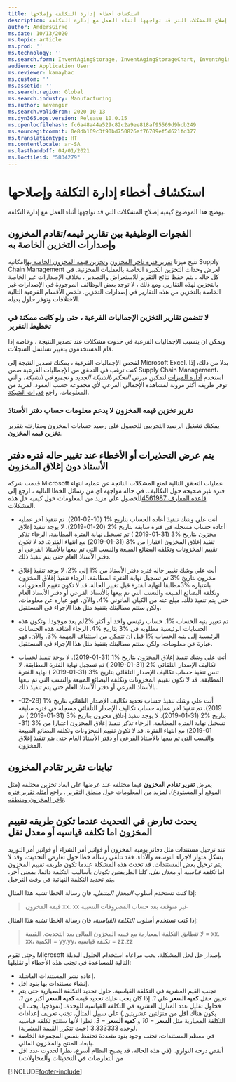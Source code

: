 ```yaml
---
title: استكشاف أخطاء إدارة التكلفة وإصلاحها
description: يوضح هذا الموضوع كيفية إصلاح المشكلات التي قد تواجهها أثناء العمل مع إدارة التكلفة.
author: AndersGirke
ms.date: 10/13/2020
ms.topic: article
ms.prod: ''
ms.technology: ''
ms.search.form: InventAgingStorage, InventAgingStorageChart, InventAgingStorageDetails, InventValueProcess, InventValueReportSetup, InventClosing
audience: Application User
ms.reviewer: kamaybac
ms.custom: ''
ms.assetid: ''
ms.search.region: Global
ms.search.industry: Manufacturing
ms.author: aevengir
ms.search.validFrom: 2020-10-13
ms.dyn365.ops.version: Release 10.0.15
ms.openlocfilehash: fc6a48a44a529c82c2a9ee818af95569d9bcb249
ms.sourcegitcommit: 0e8db169c3f90bd750826af76709ef5d621fd377
ms.translationtype: HT
ms.contentlocale: ar-SA
ms.lasthandoff: 04/01/2021
ms.locfileid: "5834279"
---
```

# <a name="troubleshoot-cost-management"></a>استكشاف أخطاء إدارة التكلفة وإصلاحها

يوضح هذا الموضوع كيفية إصلاح المشكلات التي قد تواجهها أثناء العمل مع إدارة التكلفة.

## <a name="functional-gaps-between-the-inventory-valueaging-reports-and-their-storage-versions"></a>الفجوات الوظيفية بين تقارير قيمه/تقادم المخزون وإصدارات التخزين الخاصة به

تتيح ميزتا [تقرير فتره تاخر المخزون](inventory-aging-report-storage.md) و[تخزين قيمه المخزون الخاصة بها](inventory-value-report-storage.md)امكانيه Supply Chain Management لعرض وحدات التخزين الكبيرة الخاصة بالعمليات المخزنية. في كل حاله ، يتم حفظ نتائج التقرير للاستعراض والتصدير ، بخلاف الإصدارات غير الخاصة بالتخزين لهذه التقارير. ومع ذلك ، لا توجد بعض الوظائف الموجودة في الإصدارات غير الخاصة بالتخزين من هذه التقارير في إصدارات التخزين. تلخص الأقسام الفرعية التالية الاختلافات وتوفر حلول بديله.

### <a name="storage-reports-dont-include-subtotals-even-if-they-are-enabled-in-the-report-layout"></a>لا تتضمن تقارير التخزين الإجماليات الفرعية ، حتى ولو كانت ممكنة في تخطيط التقرير

ويمكن ان يتسبب الإجماليات الفرعية في حدوث مشكلات عند تصدير النتيجة ، وخاصه إذا قام المستخدمون بتغيير تسلسل السجلات.

لفحص الإجماليات الفرعية ، يمكنك تصدير النتيجة إلى Microsoft Excel. بدلا من ذلك، إذا كنت ترغب في التحقق من الإجماليات الفرعية ضمن Supply Chain Management، استخدم [أداره الميزات](../../fin-ops-core/fin-ops/get-started/feature-management/feature-management-overview.md) لتمكين ميزتي *التحكم بالشبكة الجديد* و *تجميع في الشبكة*، والتي توفر طريقه أكثر مرونة لمشاهده الإجمالي الفرعي لأي مجموعه حسب العمود. لمزيد من المعلومات، راجع [قدرات الشبكة](../../fin-ops-core/fin-ops/get-started/grid-capabilities.md).

### <a name="inventory-value-storage-report-doesnt-support-ledger-account-information"></a>تقرير تخزين قيمه المخزون لا يدعم معلومات حساب دفتر الأستاذ

يمكنك تشغيل الرصيد التجريبي للحصول علي رصيد حسابات المخزون ومقارنته بتقرير **تخزين قيمه المخزون**.

## <a name="warnings-or-errors-are-shown-when-changing-a-ledger-period-status-without-closing-inventory"></a>يتم عرض التحذيرات أو الأخطاء عند تغيير حاله فتره دفتر الأستاذ دون إغلاق المخزون

قدمت شركه Microsoft عمليات التحقق التالية لمنع المشكلات الناتجة عن عمليه انتهاء فتره غير صحيحه حول التكاليف. في حاله مواجهه اي من رسائل الخطا التالية ، ارجع إلى [قاعده المعارف 4561987](https://fix.lcs.dynamics.com/Issue/Details?kb=4561987&bugId=445351&dbType=3&qc=f514f2adcddcddceec43af58c26ae8a9020effdc7cdfe085d9d0deeb8cc7b6a3)للحصول علي مزيد من المعلومات حول كيفيه حل هذه المشكلات.

- أنت علي وشك تنفيذ أعاده الحساب بتاريخ %1 (10-02-201). تم تنفيذ آخر عمليه أعاده حساب مسجله في فتره سابقه بتاريخ %2 (20-01-2019). لا يوجد تنفيذ إغلاق مخزون بتاريخ %3 (31-01-2019 ) تم تسجيل نهاية الفترة المطابقة. الرجاء تذكر تنفيذ إغلاق المخزون اعتبارا من %3 (31-01-2019) مع انتهاء الفترة. قد لا تكون تقييم المخزونات وتكلفه البضائع المبيعة والنسب التي تم بيعها بالأستاذ الفرعي أو دفتر الأستاذ العام حتى يتم تنفيذ ذلك.

- أنت علي وشك تغيير حاله فتره دفتر الأستاذ من %1 إلى %2. لا يوجد تنفيذ إغلاق مخزون بتاريخ %3 تم تسجيل نهاية الفترة المطابقة. الرجاء تنفيذ إغلاق المخزون باعتباره %3مطابقا لنهاية الفترة قبل تغيير الحالة. قد لا تكون تقييم المخزونات وتكلفه البضائع المبيعة والنسب التي تم بيعها بالأستاذ الفرعي أو دفتر الأستاذ العام حتى يتم تنفيذ ذلك. مبلغ عنه من الكيان القانوني %4. والآن، فهو عبارة عن معلومات، ولكن ستتم مطالبتك بتنفيذ مثل هذا الإجراء في المستقبل.

- تم تغيير بنيه الحساب %1. حساب رئيسي واحد أو أكثر %2لم يعد موجودا. وتكون هذه الحسابات الرئيسية مطلوبه في %3 بتاريخ %4. الرجاء أضافه هذه الحسابات الرئيسية إلى بنيه الحساب %1 قبل ان تتمكن من استئناف المهمة %3. والآن، فهو عبارة عن معلومات، ولكن ستتم مطالبتك بتنفيذ مثل هذا الإجراء في المستقبل.

- أنت علي وشك تنفيذ إغلاق المخزون بتاريخ %1 (31-01-2019). لا يوجد تنفيذ لحساب تكاليف الإصدار التلقائي %2 (31-01-2019 ) تم تسجيل نهاية الفترة المطابقة. لا تنس تنفيذ حساب تكاليف الإصدار التلقائي بتاريخ %3 (31-01-2019 ) نهاية الفترة المطابقة. قد لا تكون تقييم المخزونات وتكلفه البضائع المبيعة والنسب التي تم بيعها بالأستاذ الفرعي أو دفتر الأستاذ العام حتى يتم تنفيذ ذلك.

- أنت علي وشك تنفيذ حساب تحديد تكاليف الإصدار التلقائي بتاريخ %1 (28-02-2019). تم تنفيذ آخر عمليه حساب تكاليف الإصدار التلقائي مسجله في فتره سابقه بتاريخ %2 (31-01-2019). لا يوجد تنفيذ إغلاق مخزون بتاريخ %3 (31-01-2019 ) تم تسجيل نهاية الفترة المطابقة.
الرجاء تذكر تنفيذ إغلاق المخزون اعتبارا من %3 (31-01-2019) مع انتهاء الفترة. قد لا تكون تقييم المخزونات وتكلفه البضائع المبيعة والنسب التي تم بيعها بالأستاذ الفرعي أو دفتر الأستاذ العام حتى يتم تنفيذ إغلاق المخزون.

## <a name="inventory-aging-report-discrepancies"></a>تباينات تقرير تقادم المخزون

يعرض **تقرير تقادم المخزون** قيما مختلفه عند عرضها علي ابعاد تخزين مختلفه (مثل الموقع أو المستودع). لمزيد من المعلومات حول منطق التقرير ، راجع [أمثله تقرير فتره تاخر المخزون ومنطقه](inventory-aging-report.md).

## <a name="an-update-conflict-occurs-when-the-inventory-valuation-method-is-either-standard-cost-or-moving-average"></a>يحدث تعارض في التحديث عندما تكون طريقه تقييم المخزون اما تكلفه قياسيه أو معدل نقل

عند ترحيل مستندات مثل دفاتر يوميه المخزون أو فواتير أمر الشراء أو فواتير أمر التوريد بشكل متواز لاجراء التوسعة والأداء، فقد تتلقي رسالة خطا حول تعارض التحديث، وقد لا يتم ترحيل بعض المستندات. قد تحدث هذه المشكلة عندما تكون طريقه تقييم المخزون اما *تكلفه قياسيه* أو *معدل نقل*. كلتا الطريقتين تكونان بأساليب التكلفة دائما. بمعني آخر، يتم تحديد التكلفة النهائية في وقت الترحيل.

إذا كنت تستخدم أسلوب *المعدل المتنقل*، فان رسالة الخطا تشبه هذا المثال:

> قيمه المخزون xx. xx غير متوقعه بعد حساب المصروفات النسبية

إذا كنت تستخدم أسلوب *التكلفة القياسية*، فان رسالة الخطا تشبه هذا المثال:

> لا تتطابق التكلفة المعيارية مع قيمه المخزون المالي بعد التحديث. القيمة = xx. xx، الكمية = yy.yy، تكلفه قياسيه = zz.zz

وحتى تقوم Microsoft بإصدار حل لحل المشكلة، يجب مراعاه استخدام الحلول البديلة التالية للمساعدة في تجنب هذه الأخطاء أو تقليلها:

- إعادة نشر المستندات الفاشلة.
- إنشاء مستندات بها بنود اقل.
- تجنب القيم العشرية في التكلفة القياسية. حاول تحديد التكلفة المعيارية حتى يتم تعيين حقل **كميه السعر** علي *1*. إذا كان يجب عليك تحديد قيمه **كميه السعر** أكبر من *1*، فحاول تقليل عدد المنازل العشرية في التكلفة القياسية للوحدة. (نموذجيا، يجب ان يكون هناك اقل من منزلتين عشريتين.) علي سبيل المثال، تجنب تعريف إعدادات التكلفة المعيارية مثل **السعر** = *10* و **كميه السعر** = *3*، نظرا لأنها ستنتج تكلفه قياسيه لوحده 3.333333 (حيث تتكرر القيمة العشرية).
- في معظم المستندات، تجنب وجود بنود متعددة تحتفظ بنفس المجموعة الخاصة بابعاد المنتج والمخزون المالي.
- أنقص درجه التوازي. (في هذه الحالة، قد يصبح النظام أسرع، نظرا لحدوث عدد اقل من التعارضات في التحديثات والمحاولات.)


[!INCLUDE[footer-include](../../includes/footer-banner.md)]